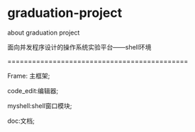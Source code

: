 graduation-project
==================

about graduation project

面向并发程序设计的操作系统实验平台——shell环境

============================================

Frame: 主框架;

code_edit:编辑器;

myshell:shell窗口模块;

doc:文档;
